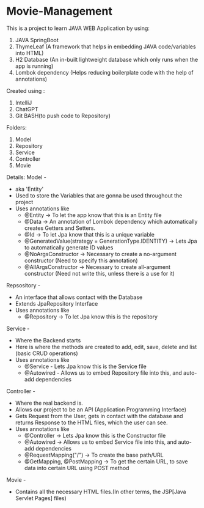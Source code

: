 # Movie-Management

This is a project to learn JAVA WEB Application by using:
1. JAVA SpringBoot
2. ThymeLeaf (A framework that helps in embedding JAVA code/variables into HTML)
3. H2 Database (An in-built lightweight database which only runs when the app is running)
4. Lombok dependency (Helps reducing boilerplate code with the help of annotations)

Created using : 
1. IntelliJ
2. ChatGPT
3. Git BASH(to push code to Repository)

Folders:
1. Model
2. Repository
3. Service 
4. Controller 
5. Movie

Details:
Model - 
  - aka 'Entity'
  - Used to store the Variables that are gonna be used throughout the project
  - Uses annotations like
      - @Entity -> To let the app know that this is an Entity file
      - @Data -> An annotation of Lombok dependency which automatically creates Getters and Setters.
      - @Id -> To let Jpa know that this is a unique variable
      - @GeneratedValue(strategy = GenerationType.IDENTITY) -> Lets Jpa to automatically generate ID values
      - @NoArgsConstructor -> Necessary to create a no-argument constructor (Need to specify this annotation)
      - @AllArgsConstructor -> Necessary to create all-argument constructor (Need not write this, unless there is a use for it)

Repsository - 
  - An interface that allows contact with the Database
  - Extends JpaRepository Interface
  - Uses annotations like
      - @Repository -> To let Jpa know this is the repository

Service -
  - Where the Backend starts
  - Here is where the methods are created to add, edit, save, delete and list (basic CRUD operations)
  - Uses annotations like
      - @Service - Lets Jpa know this is the Service file
      - @Autowired - Allows us to embed Repository file into this, and auto-add dependencies

Controller - 
  - Where the real backend is.
  - Allows our project to be an API (Application Programming Interface)
  - Gets Request from the User, gets in contact with the database and returns Response to the HTML files, which the user can see.
  - Uses annotations like
      - @Controller -> Lets Jpa know this is the Constructor file
      - @Autowired -> Allows us to embed Service file into this, and auto-add dependencies
      - @RequestMapping("/") -> To create the base path/URL
      - @GetMapping, @PostMapping -> To get the certain URL, to save data into certain URL using POST method

Movie -
  - Contains all the necessary HTML files.(In other terms, the JSP[Java Servlet Pages] files)
